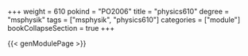+++
weight = 610
pokind = "PO2006"
title = "physics610"
degree = "msphysik"
tags = ["msphysik", "physics610"]
categories = ["module"]
bookCollapseSection = true
+++

{{< genModulePage >}}
